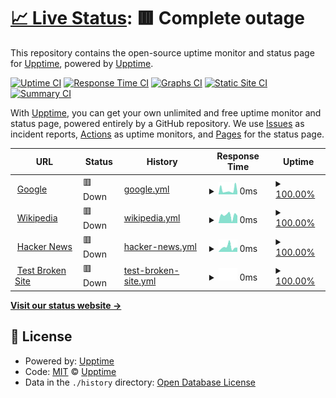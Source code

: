 # [📈 Live Status](https://status.wizarr.dev): <!--live status--> **🟥 Complete outage**

This repository contains the open-source uptime monitor and status page for [Upptime](https://upptime.js.org), powered by [Upptime](https://github.com/upptime/upptime).

[![Uptime CI](https://github.com/upptime/upptime/workflows/Uptime%20CI/badge.svg)](https://github.com/upptime/upptime/actions?query=workflow%3A%22Uptime+CI%22)
[![Response Time CI](https://github.com/upptime/upptime/workflows/Response%20Time%20CI/badge.svg)](https://github.com/upptime/upptime/actions?query=workflow%3A%22Response+Time+CI%22)
[![Graphs CI](https://github.com/upptime/upptime/workflows/Graphs%20CI/badge.svg)](https://github.com/upptime/upptime/actions?query=workflow%3A%22Graphs+CI%22)
[![Static Site CI](https://github.com/upptime/upptime/workflows/Static%20Site%20CI/badge.svg)](https://github.com/upptime/upptime/actions?query=workflow%3A%22Static+Site+CI%22)
[![Summary CI](https://github.com/upptime/upptime/workflows/Summary%20CI/badge.svg)](https://github.com/upptime/upptime/actions?query=workflow%3A%22Summary+CI%22)

With [Upptime](https://upptime.js.org), you can get your own unlimited and free uptime monitor and status page, powered entirely by a GitHub repository. We use [Issues](https://github.com/upptime/upptime/issues) as incident reports, [Actions](https://github.com/upptime/upptime/actions) as uptime monitors, and [Pages](https://status.wizarr.dev) for the status page.

<!--start: status pages-->
<!-- This summary is generated by Upptime (https://github.com/upptime/upptime) -->
<!-- Do not edit this manually, your changes will be overwritten -->
<!-- prettier-ignore -->
| URL | Status | History | Response Time | Uptime |
| --- | ------ | ------- | ------------- | ------ |
| <img alt="" src="https://icons.duckduckgo.com/ip3/www.google.com.ico" height="13"> [Google](https://www.google.com) | 🟥 Down | [google.yml](https://github.com/Wizarrrr/wizarr-status-bot/commits/HEAD/history/google.yml) | <details><summary><img alt="Response time graph" src="./graphs/google/response-time-week.png" height="20"> 0ms</summary><br><a href="https://status.wizarr.dev/history/google"><img alt="Response time 0" src="https://img.shields.io/endpoint?url=https%3A%2F%2Fraw.githubusercontent.com%2FWizarrrr%2Fwizarr-status-bot%2FHEAD%2Fapi%2Fgoogle%2Fresponse-time.json"></a><br><a href="https://status.wizarr.dev/history/google"><img alt="24-hour response time 0" src="https://img.shields.io/endpoint?url=https%3A%2F%2Fraw.githubusercontent.com%2FWizarrrr%2Fwizarr-status-bot%2FHEAD%2Fapi%2Fgoogle%2Fresponse-time-day.json"></a><br><a href="https://status.wizarr.dev/history/google"><img alt="7-day response time 0" src="https://img.shields.io/endpoint?url=https%3A%2F%2Fraw.githubusercontent.com%2FWizarrrr%2Fwizarr-status-bot%2FHEAD%2Fapi%2Fgoogle%2Fresponse-time-week.json"></a><br><a href="https://status.wizarr.dev/history/google"><img alt="30-day response time 0" src="https://img.shields.io/endpoint?url=https%3A%2F%2Fraw.githubusercontent.com%2FWizarrrr%2Fwizarr-status-bot%2FHEAD%2Fapi%2Fgoogle%2Fresponse-time-month.json"></a><br><a href="https://status.wizarr.dev/history/google"><img alt="1-year response time 0" src="https://img.shields.io/endpoint?url=https%3A%2F%2Fraw.githubusercontent.com%2FWizarrrr%2Fwizarr-status-bot%2FHEAD%2Fapi%2Fgoogle%2Fresponse-time-year.json"></a></details> | <details><summary><a href="https://status.wizarr.dev/history/google">100.00%</a></summary><a href="https://status.wizarr.dev/history/google"><img alt="All-time uptime 100.00%" src="https://img.shields.io/endpoint?url=https%3A%2F%2Fraw.githubusercontent.com%2FWizarrrr%2Fwizarr-status-bot%2FHEAD%2Fapi%2Fgoogle%2Fuptime.json"></a><br><a href="https://status.wizarr.dev/history/google"><img alt="24-hour uptime 100.00%" src="https://img.shields.io/endpoint?url=https%3A%2F%2Fraw.githubusercontent.com%2FWizarrrr%2Fwizarr-status-bot%2FHEAD%2Fapi%2Fgoogle%2Fuptime-day.json"></a><br><a href="https://status.wizarr.dev/history/google"><img alt="7-day uptime 100.00%" src="https://img.shields.io/endpoint?url=https%3A%2F%2Fraw.githubusercontent.com%2FWizarrrr%2Fwizarr-status-bot%2FHEAD%2Fapi%2Fgoogle%2Fuptime-week.json"></a><br><a href="https://status.wizarr.dev/history/google"><img alt="30-day uptime 100.00%" src="https://img.shields.io/endpoint?url=https%3A%2F%2Fraw.githubusercontent.com%2FWizarrrr%2Fwizarr-status-bot%2FHEAD%2Fapi%2Fgoogle%2Fuptime-month.json"></a><br><a href="https://status.wizarr.dev/history/google"><img alt="1-year uptime 100.00%" src="https://img.shields.io/endpoint?url=https%3A%2F%2Fraw.githubusercontent.com%2FWizarrrr%2Fwizarr-status-bot%2FHEAD%2Fapi%2Fgoogle%2Fuptime-year.json"></a></details>
| <img alt="" src="https://icons.duckduckgo.com/ip3/en.wikipedia.org.ico" height="13"> [Wikipedia](https://en.wikipedia.org) | 🟥 Down | [wikipedia.yml](https://github.com/Wizarrrr/wizarr-status-bot/commits/HEAD/history/wikipedia.yml) | <details><summary><img alt="Response time graph" src="./graphs/wikipedia/response-time-week.png" height="20"> 0ms</summary><br><a href="https://status.wizarr.dev/history/wikipedia"><img alt="Response time 0" src="https://img.shields.io/endpoint?url=https%3A%2F%2Fraw.githubusercontent.com%2FWizarrrr%2Fwizarr-status-bot%2FHEAD%2Fapi%2Fwikipedia%2Fresponse-time.json"></a><br><a href="https://status.wizarr.dev/history/wikipedia"><img alt="24-hour response time 0" src="https://img.shields.io/endpoint?url=https%3A%2F%2Fraw.githubusercontent.com%2FWizarrrr%2Fwizarr-status-bot%2FHEAD%2Fapi%2Fwikipedia%2Fresponse-time-day.json"></a><br><a href="https://status.wizarr.dev/history/wikipedia"><img alt="7-day response time 0" src="https://img.shields.io/endpoint?url=https%3A%2F%2Fraw.githubusercontent.com%2FWizarrrr%2Fwizarr-status-bot%2FHEAD%2Fapi%2Fwikipedia%2Fresponse-time-week.json"></a><br><a href="https://status.wizarr.dev/history/wikipedia"><img alt="30-day response time 0" src="https://img.shields.io/endpoint?url=https%3A%2F%2Fraw.githubusercontent.com%2FWizarrrr%2Fwizarr-status-bot%2FHEAD%2Fapi%2Fwikipedia%2Fresponse-time-month.json"></a><br><a href="https://status.wizarr.dev/history/wikipedia"><img alt="1-year response time 0" src="https://img.shields.io/endpoint?url=https%3A%2F%2Fraw.githubusercontent.com%2FWizarrrr%2Fwizarr-status-bot%2FHEAD%2Fapi%2Fwikipedia%2Fresponse-time-year.json"></a></details> | <details><summary><a href="https://status.wizarr.dev/history/wikipedia">100.00%</a></summary><a href="https://status.wizarr.dev/history/wikipedia"><img alt="All-time uptime 100.00%" src="https://img.shields.io/endpoint?url=https%3A%2F%2Fraw.githubusercontent.com%2FWizarrrr%2Fwizarr-status-bot%2FHEAD%2Fapi%2Fwikipedia%2Fuptime.json"></a><br><a href="https://status.wizarr.dev/history/wikipedia"><img alt="24-hour uptime 100.00%" src="https://img.shields.io/endpoint?url=https%3A%2F%2Fraw.githubusercontent.com%2FWizarrrr%2Fwizarr-status-bot%2FHEAD%2Fapi%2Fwikipedia%2Fuptime-day.json"></a><br><a href="https://status.wizarr.dev/history/wikipedia"><img alt="7-day uptime 100.00%" src="https://img.shields.io/endpoint?url=https%3A%2F%2Fraw.githubusercontent.com%2FWizarrrr%2Fwizarr-status-bot%2FHEAD%2Fapi%2Fwikipedia%2Fuptime-week.json"></a><br><a href="https://status.wizarr.dev/history/wikipedia"><img alt="30-day uptime 100.00%" src="https://img.shields.io/endpoint?url=https%3A%2F%2Fraw.githubusercontent.com%2FWizarrrr%2Fwizarr-status-bot%2FHEAD%2Fapi%2Fwikipedia%2Fuptime-month.json"></a><br><a href="https://status.wizarr.dev/history/wikipedia"><img alt="1-year uptime 100.00%" src="https://img.shields.io/endpoint?url=https%3A%2F%2Fraw.githubusercontent.com%2FWizarrrr%2Fwizarr-status-bot%2FHEAD%2Fapi%2Fwikipedia%2Fuptime-year.json"></a></details>
| <img alt="" src="https://icons.duckduckgo.com/ip3/news.ycombinator.com.ico" height="13"> [Hacker News](https://news.ycombinator.com) | 🟥 Down | [hacker-news.yml](https://github.com/Wizarrrr/wizarr-status-bot/commits/HEAD/history/hacker-news.yml) | <details><summary><img alt="Response time graph" src="./graphs/hacker-news/response-time-week.png" height="20"> 0ms</summary><br><a href="https://status.wizarr.dev/history/hacker-news"><img alt="Response time 0" src="https://img.shields.io/endpoint?url=https%3A%2F%2Fraw.githubusercontent.com%2FWizarrrr%2Fwizarr-status-bot%2FHEAD%2Fapi%2Fhacker-news%2Fresponse-time.json"></a><br><a href="https://status.wizarr.dev/history/hacker-news"><img alt="24-hour response time 0" src="https://img.shields.io/endpoint?url=https%3A%2F%2Fraw.githubusercontent.com%2FWizarrrr%2Fwizarr-status-bot%2FHEAD%2Fapi%2Fhacker-news%2Fresponse-time-day.json"></a><br><a href="https://status.wizarr.dev/history/hacker-news"><img alt="7-day response time 0" src="https://img.shields.io/endpoint?url=https%3A%2F%2Fraw.githubusercontent.com%2FWizarrrr%2Fwizarr-status-bot%2FHEAD%2Fapi%2Fhacker-news%2Fresponse-time-week.json"></a><br><a href="https://status.wizarr.dev/history/hacker-news"><img alt="30-day response time 0" src="https://img.shields.io/endpoint?url=https%3A%2F%2Fraw.githubusercontent.com%2FWizarrrr%2Fwizarr-status-bot%2FHEAD%2Fapi%2Fhacker-news%2Fresponse-time-month.json"></a><br><a href="https://status.wizarr.dev/history/hacker-news"><img alt="1-year response time 0" src="https://img.shields.io/endpoint?url=https%3A%2F%2Fraw.githubusercontent.com%2FWizarrrr%2Fwizarr-status-bot%2FHEAD%2Fapi%2Fhacker-news%2Fresponse-time-year.json"></a></details> | <details><summary><a href="https://status.wizarr.dev/history/hacker-news">100.00%</a></summary><a href="https://status.wizarr.dev/history/hacker-news"><img alt="All-time uptime 100.00%" src="https://img.shields.io/endpoint?url=https%3A%2F%2Fraw.githubusercontent.com%2FWizarrrr%2Fwizarr-status-bot%2FHEAD%2Fapi%2Fhacker-news%2Fuptime.json"></a><br><a href="https://status.wizarr.dev/history/hacker-news"><img alt="24-hour uptime 100.00%" src="https://img.shields.io/endpoint?url=https%3A%2F%2Fraw.githubusercontent.com%2FWizarrrr%2Fwizarr-status-bot%2FHEAD%2Fapi%2Fhacker-news%2Fuptime-day.json"></a><br><a href="https://status.wizarr.dev/history/hacker-news"><img alt="7-day uptime 100.00%" src="https://img.shields.io/endpoint?url=https%3A%2F%2Fraw.githubusercontent.com%2FWizarrrr%2Fwizarr-status-bot%2FHEAD%2Fapi%2Fhacker-news%2Fuptime-week.json"></a><br><a href="https://status.wizarr.dev/history/hacker-news"><img alt="30-day uptime 100.00%" src="https://img.shields.io/endpoint?url=https%3A%2F%2Fraw.githubusercontent.com%2FWizarrrr%2Fwizarr-status-bot%2FHEAD%2Fapi%2Fhacker-news%2Fuptime-month.json"></a><br><a href="https://status.wizarr.dev/history/hacker-news"><img alt="1-year uptime 100.00%" src="https://img.shields.io/endpoint?url=https%3A%2F%2Fraw.githubusercontent.com%2FWizarrrr%2Fwizarr-status-bot%2FHEAD%2Fapi%2Fhacker-news%2Fuptime-year.json"></a></details>
| <img alt="" src="https://icons.duckduckgo.com/ip3/thissitedoesnotexist.koj.co.ico" height="13"> [Test Broken Site](https://thissitedoesnotexist.koj.co) | 🟥 Down | [test-broken-site.yml](https://github.com/Wizarrrr/wizarr-status-bot/commits/HEAD/history/test-broken-site.yml) | <details><summary><img alt="Response time graph" src="./graphs/test-broken-site/response-time-week.png" height="20"> 0ms</summary><br><a href="https://status.wizarr.dev/history/test-broken-site"><img alt="Response time 0" src="https://img.shields.io/endpoint?url=https%3A%2F%2Fraw.githubusercontent.com%2FWizarrrr%2Fwizarr-status-bot%2FHEAD%2Fapi%2Ftest-broken-site%2Fresponse-time.json"></a><br><a href="https://status.wizarr.dev/history/test-broken-site"><img alt="24-hour response time 0" src="https://img.shields.io/endpoint?url=https%3A%2F%2Fraw.githubusercontent.com%2FWizarrrr%2Fwizarr-status-bot%2FHEAD%2Fapi%2Ftest-broken-site%2Fresponse-time-day.json"></a><br><a href="https://status.wizarr.dev/history/test-broken-site"><img alt="7-day response time 0" src="https://img.shields.io/endpoint?url=https%3A%2F%2Fraw.githubusercontent.com%2FWizarrrr%2Fwizarr-status-bot%2FHEAD%2Fapi%2Ftest-broken-site%2Fresponse-time-week.json"></a><br><a href="https://status.wizarr.dev/history/test-broken-site"><img alt="30-day response time 0" src="https://img.shields.io/endpoint?url=https%3A%2F%2Fraw.githubusercontent.com%2FWizarrrr%2Fwizarr-status-bot%2FHEAD%2Fapi%2Ftest-broken-site%2Fresponse-time-month.json"></a><br><a href="https://status.wizarr.dev/history/test-broken-site"><img alt="1-year response time 0" src="https://img.shields.io/endpoint?url=https%3A%2F%2Fraw.githubusercontent.com%2FWizarrrr%2Fwizarr-status-bot%2FHEAD%2Fapi%2Ftest-broken-site%2Fresponse-time-year.json"></a></details> | <details><summary><a href="https://status.wizarr.dev/history/test-broken-site">100.00%</a></summary><a href="https://status.wizarr.dev/history/test-broken-site"><img alt="All-time uptime 100.00%" src="https://img.shields.io/endpoint?url=https%3A%2F%2Fraw.githubusercontent.com%2FWizarrrr%2Fwizarr-status-bot%2FHEAD%2Fapi%2Ftest-broken-site%2Fuptime.json"></a><br><a href="https://status.wizarr.dev/history/test-broken-site"><img alt="24-hour uptime 100.00%" src="https://img.shields.io/endpoint?url=https%3A%2F%2Fraw.githubusercontent.com%2FWizarrrr%2Fwizarr-status-bot%2FHEAD%2Fapi%2Ftest-broken-site%2Fuptime-day.json"></a><br><a href="https://status.wizarr.dev/history/test-broken-site"><img alt="7-day uptime 100.00%" src="https://img.shields.io/endpoint?url=https%3A%2F%2Fraw.githubusercontent.com%2FWizarrrr%2Fwizarr-status-bot%2FHEAD%2Fapi%2Ftest-broken-site%2Fuptime-week.json"></a><br><a href="https://status.wizarr.dev/history/test-broken-site"><img alt="30-day uptime 100.00%" src="https://img.shields.io/endpoint?url=https%3A%2F%2Fraw.githubusercontent.com%2FWizarrrr%2Fwizarr-status-bot%2FHEAD%2Fapi%2Ftest-broken-site%2Fuptime-month.json"></a><br><a href="https://status.wizarr.dev/history/test-broken-site"><img alt="1-year uptime 100.00%" src="https://img.shields.io/endpoint?url=https%3A%2F%2Fraw.githubusercontent.com%2FWizarrrr%2Fwizarr-status-bot%2FHEAD%2Fapi%2Ftest-broken-site%2Fuptime-year.json"></a></details>

<!--end: status pages-->

[**Visit our status website →**](https://status.wizarr.dev)

## 📄 License

- Powered by: [Upptime](https://github.com/upptime/upptime)
- Code: [MIT](./LICENSE) © [Upptime](https://upptime.js.org)
- Data in the `./history` directory: [Open Database License](https://opendatacommons.org/licenses/odbl/1-0/)
